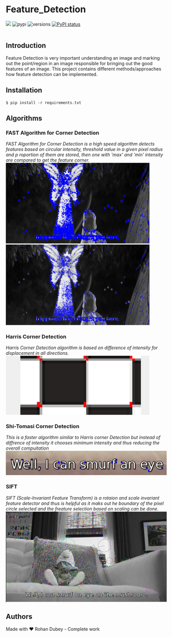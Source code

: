 # Feature_Detection
[![](https://img.shields.io/badge/License-Apache%202.0-blue.svg)](https://github.com/rohandubey/Feature_Detection/blob/master/LICENSE)
![pypi](https://img.shields.io/pypi/v/pybadges.svg)
![versions](https://img.shields.io/pypi/pyversions/pybadges.svg)
[![PyPI status](https://img.shields.io/pypi/status/trains-jupyter-plugin.svg)](https://pypi.python.org/pypi/trains-jupyter-plugin/) 
<br><br>
## Introduction
Feature Detection is very important understanding an image and marking out the point/region in an image responsible for bringing out the good features of an image. This project contains different methods/approaches how feature detection can be implemented.
## Installation
```
$ pip install -r requirements.txt
```
## Algorithms
### FAST Algorithm for Corner Detection
<i>FAST Algorithm for Corner Detection is a high speed algorithm detects features based on circular intensity, threshold value in a given pixel radius and p roportion of them are stored, then one with 'max' and 'min' intensity are compared to get the feature corner.</i><br>
<img src="fast2.png" width="450">
<img src="fast.png" width="450">
### Harris Corner Detection
<i>Harris Corner Detection algorithm is based on  difference of intensity for displacement in all directions. </i>
<img src="harris.png" width="450">
### Shi-Tomasi Corner Detection
<i>This is a faster algorithm similar to Harris corner Detection but instead of diffrence of intensity it chooses minimum intensity and thus reducing the overall compuitation</i> <br>
<img src="shi_tomasi.png">
### SIFT
<i> SIFT (Scale-Invariant Feature Transform) is a rotaion and scale invariant feature detector and thus is helpful as it maks out he boundary of the pixel circle selected and the freature selection based on scaling can be done.  </i>
<img src="sift.png" width="600">
## Authors
Made with ❤️ Rohan Dubey - Complete work

